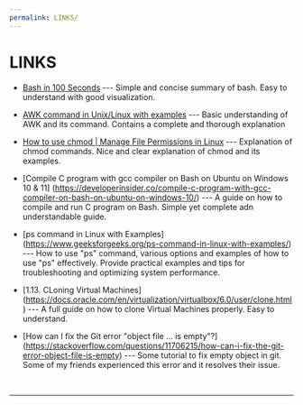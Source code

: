 ```yaml
---
permalink: LINKS/
---
```


# LINKS

* [Bash in 100 Seconds](https://www.youtube.com/watch?v=I4EWvMFj37g) --- 
Simple and concise summary of bash. Easy to understand with good visualization.

* [AWK command in Unix/Linux with examples](https://www.geeksforgeeks.org/awk-command-unixlinux-examples/) ---
Basic understanding of AWK and its command. Contains a complete and thorough explanation
* [How to use chmod | Manage File Permissions in Linux](https://www.youtube.com/watch?v=ngJG6Ix5FR4) ---
Explanation of chmod commands. Nice and clear explanation of chmod and its examples.
* [Compile C program with gcc compiler on Bash on Ubuntu on Windows 10 & 11] (https://developerinsider.co/compile-c-program-with-gcc-compiler-on-bash-on-ubuntu-on-windows-10/) ---
A guide on how to compile and run C program on Bash. Simple yet complete adn understandable guide.
* [ps command in Linux with Examples] (https://www.geeksforgeeks.org/ps-command-in-linux-with-examples/) ---
How to use "ps" command, various options and examples of how to use "ps" effectively. Provide practical examples and tips for troubleshooting and optimizing system performance.
* [1.13. CLoning Virtual Machines] (https://docs.oracle.com/en/virtualization/virtualbox/6.0/user/clone.html) --- A full guide on how to clone Virtual Machines properly. Easy to understand.
* [How can I fix the Git error "object file ... is empty"?] (https://stackoverflow.com/questions/11706215/how-can-i-fix-the-git-error-object-file-is-empty) --- Some tutorial to fix empty object in git. Some of my friends experienced this error and it resolves their issue. 
<br>
<hr> 
